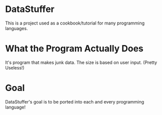 # DataStuffer
This is a project used as a cookbook/tutorial for many programming languages.

# What the Program Actually Does
It's program that makes junk data. The size is based on user input. (Pretty Useless!)

# Goal
DataStuffer's goal is to be ported into each and every programming language!
